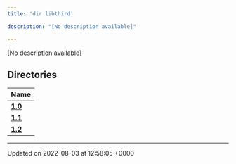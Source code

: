 ```yaml
---
title: 'dir libthird'

description: "[No description available]"

---
```







[No description available]

## Directories

| Name           |
| -------------- |
| **[1.0](/documentation/code/darkbit/files/dir_8f73f5946d66c349bdd8f7018e5320bf/#dir-1.0)**  |
| **[1.1](/documentation/code/darkbit/files/dir_a845c478c438a6141c8d029c79108bfd/#dir-1.1)**  |
| **[1.2](/documentation/code/darkbit/files/dir_7f992b9dc14fc5ffaba8620ee097a6ff/#dir-1.2)**  |






-------------------------------

Updated on 2022-08-03 at 12:58:05 +0000
